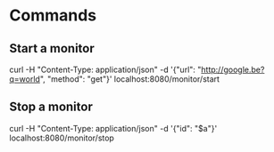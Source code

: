 # Commands

## Start a monitor
curl -H "Content-Type: application/json" -d '{"url": "http://google.be?q=world", "method": "get"}' localhost:8080/monitor/start

## Stop a monitor
curl -H "Content-Type: application/json" -d '{"id": "$a"}' localhost:8080/monitor/stop